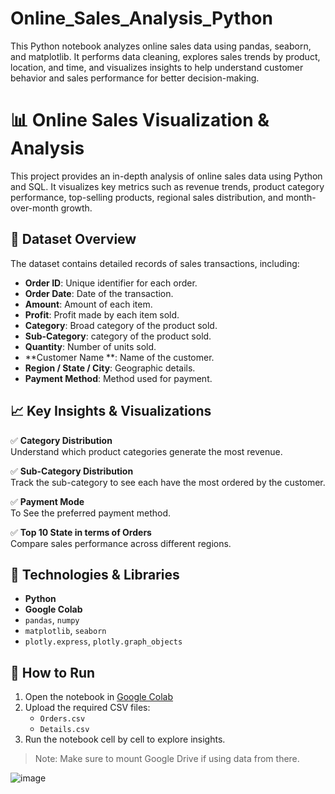 # Online_Sales_Analysis_Python
This Python notebook analyzes online sales data using pandas, seaborn, and matplotlib. It performs data cleaning, explores sales trends by product, location, and time, and visualizes insights to help understand customer behavior and sales performance for better decision-making.

# 📊 Online Sales Visualization & Analysis

This project provides an in-depth analysis of online sales data using Python and SQL. It visualizes key metrics such as revenue trends, product category performance, top-selling products, regional sales distribution, and month-over-month growth.

## 📁 Dataset Overview

The dataset contains detailed records of sales transactions, including:

- **Order ID**: Unique identifier for each order.
- **Order Date**: Date of the transaction.
- **Amount**: Amount of each item.
- **Profit**: Profit made by each item sold.
- **Category**: Broad category of the product sold.
- **Sub-Category**: category of the product sold.
- **Quantity**: Number of units sold.
- **Customer Name **: Name of the customer.
- **Region / State / City**: Geographic details.
- **Payment Method**: Method used for payment.

## 📈 Key Insights & Visualizations

✅ **Category Distribution**  
Understand which product categories generate the most revenue.

✅ **Sub-Category Distribution**  
Track the sub-category to see each have the most ordered by the customer.

✅ **Payment Mode**  
To See the preferred payment method.

✅ **Top 10 State in terms of Orders**  
Compare sales performance across different regions.


## 🧰 Technologies & Libraries

- **Python**
- **Google Colab**
- `pandas`, `numpy`
- `matplotlib`, `seaborn`
- `plotly.express`, `plotly.graph_objects`

## 🚀 How to Run

1. Open the notebook in [Google Colab](https://colab.research.google.com/)
2. Upload the required CSV files:
   - `Orders.csv`
   - `Details.csv`
3. Run the notebook cell by cell to explore insights.

> Note: Make sure to mount Google Drive if using data from there.



![image](https://github.com/user-attachments/assets/582a7b00-1ab0-4b39-8897-d64721967ee6)
